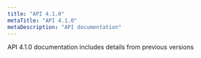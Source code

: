 ```yaml
---
title: "API 4.1.0"
metaTitle: "API 4.1.0"
metaDescription: "API documentation"
---
```


API 4.1.0 documentation includes details from previous versions
